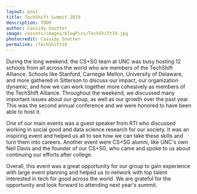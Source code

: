 ```yaml
---
layout: post
title: TechShift Summit 2019
description: TODO
author: Cassidy Soutter
image: /assets/images/blogPics/TechShift19.jpg
photocredit: Cassidy Soutter
permalink: /TechShift19
---
```


During the long weekend, the CS+SG team at UNC was busy hosting 12 schools from all across the world who are members of the TechShift Alliance. Schools like Stanford, Carnegie Mellon, University of Delaware, and more gathered in Sitterson to discuss our impact, our organization dynamic, and how we can work together more cohesively as members of the TechShift Alliance. Throughout the weekend, we discussed many important issues about our group, as well as our growth over the past year. This was the second annual conference and we were honored to have been able to host it.

One of our main events was a guest speaker from RTI who discussed working in social good and data science research for our society. It was an inspiring event and helped us all to see how we can take these skills and turn them into careers. Another event were CS+SG alumni, like UNC's own Neil Davis and the founder of our CS+SG, who came and spoke to us about continuing our efforts after college.

Overall, this event was a great opportunity for our group to gain experience with large event planning and helped us to network with top talent interested in tech for good across the world. We are grateful for the opportunity and look forward to attending next year's summit.
